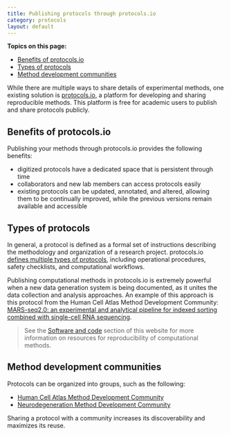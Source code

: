 ```yaml
---
title: Publishing protocols through protocols.io
category: protocols
layout: default
---
```


**Topics on this page:**
- [Benefits of protocols.io](#benefits-of-protocolsio)
- [Types of protocols](#types-of-protocols)
- [Method development communities](#method-development-communities)

While there are multiple ways to share details of experimental methods,
one existing solution is [protocols.io](https://www.protocols.io/),
a platform for developing and sharing reproducible methods.
This platform is free for academic users to publish and share protocols publicly.

## Benefits of protocols.io

Publishing your methods through protocols.io provides the following benefits:

- digitized protocols have a dedicated space that is persistent through time
- collaborators and new lab members can access protocols easily 
- existing protocols can be updated, annotated, and altered, allowing them to be continually improved, while the previous versions remain available and accessible

## Types of protocols

In general, a protocol is defined as a formal set of instructions
describing the methodology and organization of a research project.
protocols.io [defines multiple types of protocols](https://www.protocols.io/what-is-protocol),
including operational procedures, safety checklists, and computational workflows.

Publishing computational methods in protocols.io is extremely powerful 
when a new data generation system is being documented,
as it unites the data collection and analysis approaches.
An example of this approach is this protocol from the Human Cell Atlas Method Development Community:
[MARS-seq2.0: an experimental and analytical pipeline for indexed sorting combined with single-cell RNA sequencing](https://www.protocols.io/view/mars-seq2-0-an-experimental-and-analytical-pipelin-7hkhj4w).

> See the [Software and code](/open-science/code/overview) section
> of this website for more information on resources for reproducibility of computational methods.

## Method development communities

Protocols can be organized into groups,
such as the following:
- [Human Cell Atlas Method Development Community](https://www.protocols.io/workspaces/hca/publications)
- [Neurodegeneration Method Development Community](https://www.protocols.io/workspaces/neurodegeneration-method-development-community1/publications)

Sharing a protocol with a community increases its discoverability
and maximizes its reuse.
